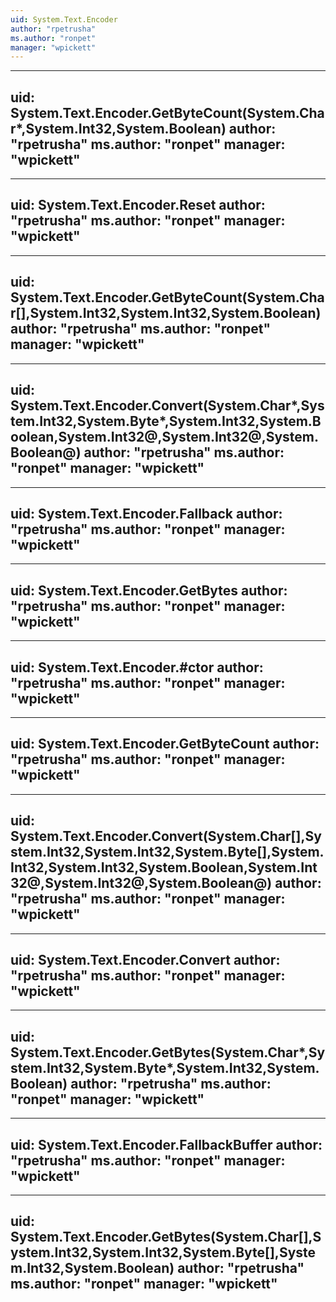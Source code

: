 ```yaml
---
uid: System.Text.Encoder
author: "rpetrusha"
ms.author: "ronpet"
manager: "wpickett"
---
```


---
uid: System.Text.Encoder.GetByteCount(System.Char*,System.Int32,System.Boolean)
author: "rpetrusha"
ms.author: "ronpet"
manager: "wpickett"
---

---
uid: System.Text.Encoder.Reset
author: "rpetrusha"
ms.author: "ronpet"
manager: "wpickett"
---

---
uid: System.Text.Encoder.GetByteCount(System.Char[],System.Int32,System.Int32,System.Boolean)
author: "rpetrusha"
ms.author: "ronpet"
manager: "wpickett"
---

---
uid: System.Text.Encoder.Convert(System.Char*,System.Int32,System.Byte*,System.Int32,System.Boolean,System.Int32@,System.Int32@,System.Boolean@)
author: "rpetrusha"
ms.author: "ronpet"
manager: "wpickett"
---

---
uid: System.Text.Encoder.Fallback
author: "rpetrusha"
ms.author: "ronpet"
manager: "wpickett"
---

---
uid: System.Text.Encoder.GetBytes
author: "rpetrusha"
ms.author: "ronpet"
manager: "wpickett"
---

---
uid: System.Text.Encoder.#ctor
author: "rpetrusha"
ms.author: "ronpet"
manager: "wpickett"
---

---
uid: System.Text.Encoder.GetByteCount
author: "rpetrusha"
ms.author: "ronpet"
manager: "wpickett"
---

---
uid: System.Text.Encoder.Convert(System.Char[],System.Int32,System.Int32,System.Byte[],System.Int32,System.Int32,System.Boolean,System.Int32@,System.Int32@,System.Boolean@)
author: "rpetrusha"
ms.author: "ronpet"
manager: "wpickett"
---

---
uid: System.Text.Encoder.Convert
author: "rpetrusha"
ms.author: "ronpet"
manager: "wpickett"
---

---
uid: System.Text.Encoder.GetBytes(System.Char*,System.Int32,System.Byte*,System.Int32,System.Boolean)
author: "rpetrusha"
ms.author: "ronpet"
manager: "wpickett"
---

---
uid: System.Text.Encoder.FallbackBuffer
author: "rpetrusha"
ms.author: "ronpet"
manager: "wpickett"
---

---
uid: System.Text.Encoder.GetBytes(System.Char[],System.Int32,System.Int32,System.Byte[],System.Int32,System.Boolean)
author: "rpetrusha"
ms.author: "ronpet"
manager: "wpickett"
---
